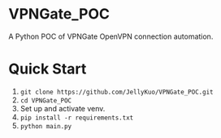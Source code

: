 # VPNGate_POC
A Python POC of VPNGate OpenVPN connection automation.

# Quick Start
1. `git clone https://github.com/JellyKuo/VPNGate_POC.git`
2. `cd VPNGate_POC`
3. Set up and activate venv.
4. `pip install -r requirements.txt`
5. `python main.py`
